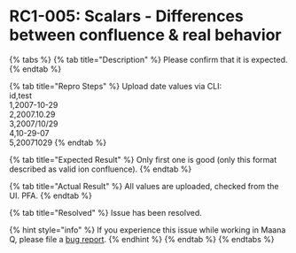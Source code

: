 # RC1-005: Scalars - Differences between confluence & real behavior

{% tabs %}
{% tab title="Description" %}
Please confirm that it is expected.
{% endtab %}

{% tab title="Repro Steps" %}
Upload date values via CLI:  
id,test  
1,2007-10-29  
2,2007.10.29  
3,2007/10/29  
4,10-29-07  
5,20071029
{% endtab %}

{% tab title="Expected Result" %}
Only first one is good \(only this format described as valid ion confluence\).
{% endtab %}

{% tab title="Actual Result" %}
All values are uploaded, checked from the UI. PFA.
{% endtab %}

{% tab title="Resolved" %}
Issue has been resolved.  

{% hint style="info" %}
If you experience this issue while working in Maana Q, please file a [bug report](https://maana-ue.gitbook.io/product/reference-docs/report-bugs).
{% endhint %}
{% endtab %}
{% endtabs %}

